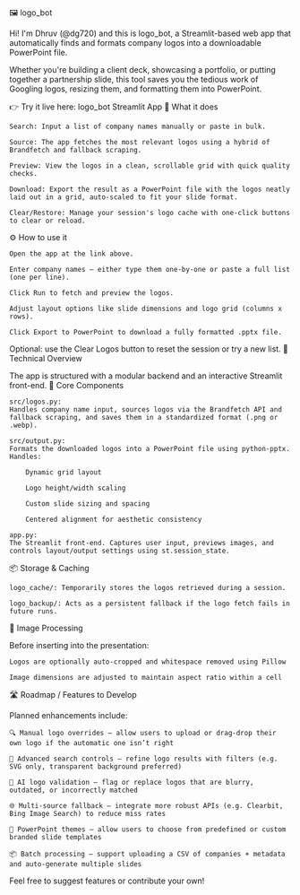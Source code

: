 🖼️ logo_bot

Hi! I'm Dhruv (@dg720) and this is logo_bot, a Streamlit-based web app that automatically finds and formats company logos into a downloadable PowerPoint file.

Whether you're building a client deck, showcasing a portfolio, or putting together a partnership slide, this tool saves you the tedious work of Googling logos, resizing them, and formatting them into PowerPoint.

👉 Try it live here: logo_bot Streamlit App
🔧 What it does

    Search: Input a list of company names manually or paste in bulk.

    Source: The app fetches the most relevant logos using a hybrid of Brandfetch and fallback scraping.

    Preview: View the logos in a clean, scrollable grid with quick quality checks.

    Download: Export the result as a PowerPoint file with the logos neatly laid out in a grid, auto-scaled to fit your slide format.

    Clear/Restore: Manage your session's logo cache with one-click buttons to clear or reload.

⚙️ How to use it

    Open the app at the link above.

    Enter company names – either type them one-by-one or paste a full list (one per line).

    Click Run to fetch and preview the logos.

    Adjust layout options like slide dimensions and logo grid (columns x rows).

    Click Export to PowerPoint to download a fully formatted .pptx file.

Optional: use the Clear Logos button to reset the session or try a new list.
🧠 Technical Overview

The app is structured with a modular backend and an interactive Streamlit front-end.
📁 Core Components

    src/logos.py:
    Handles company name input, sources logos via the Brandfetch API and fallback scraping, and saves them in a standardized format (.png or .webp).

    src/output.py:
    Formats the downloaded logos into a PowerPoint file using python-pptx. Handles:

        Dynamic grid layout

        Logo height/width scaling

        Custom slide sizing and spacing

        Centered alignment for aesthetic consistency

    app.py:
    The Streamlit front-end. Captures user input, previews images, and controls layout/output settings using st.session_state.

📦 Storage & Caching

    logo_cache/: Temporarily stores the logos retrieved during a session.

    logo_backup/: Acts as a persistent fallback if the logo fetch fails in future runs.

🧼 Image Processing

Before inserting into the presentation:

    Logos are optionally auto-cropped and whitespace removed using Pillow

    Image dimensions are adjusted to maintain aspect ratio within a cell

🛣️ Roadmap / Features to Develop

Planned enhancements include:

    🔍 Manual logo overrides – allow users to upload or drag-drop their own logo if the automatic one isn’t right

    🎯 Advanced search controls – refine logo results with filters (e.g. SVG only, transparent background preferred)

    🧠 AI logo validation – flag or replace logos that are blurry, outdated, or incorrectly matched

    🌐 Multi-source fallback – integrate more robust APIs (e.g. Clearbit, Bing Image Search) to reduce miss rates

    🧩 PowerPoint themes – allow users to choose from predefined or custom branded slide templates

    📦 Batch processing – support uploading a CSV of companies + metadata and auto-generate multiple slides

Feel free to suggest features or contribute your own!
